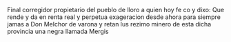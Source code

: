 Final corregidor propietario del pueblo de lloro a quien hoy fe co y dixo: Que rende y da en renta real y perpetua exageracion desde ahora para siempre jamas a Don Melchor de varona y retan lus rezimo minero de esta dicha provincia una negra llamada Mergis